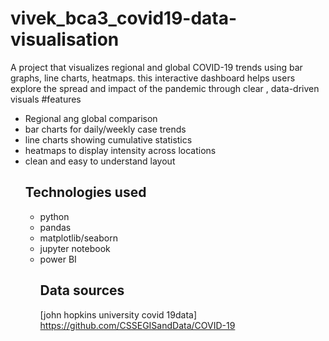 # vivek_bca3_covid19-data-visualisation
A project that visualizes regional and global COVID-19 trends using bar graphs, line charts, heatmaps. this interactive dashboard helps users explore the spread and impact of the pandemic through clear , data-driven visuals
#features 
- Regional ang global comparison
- bar charts for daily/weekly case trends
- line charts showing cumulative statistics
- heatmaps to display intensity across locations
- clean and easy to understand layout
  ## Technologies used
  - python
  - pandas
  - matplotlib/seaborn
  - jupyter notebook
  - power BI
    ## Data sources
    [john hopkins university covid 19data] https://github.com/CSSEGISandData/COVID-19
    
    
